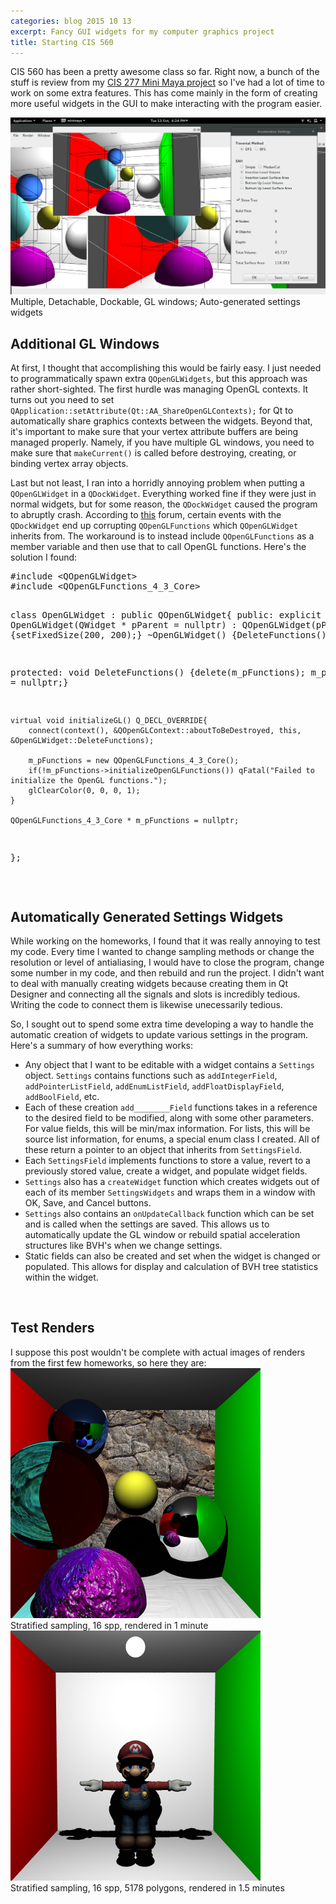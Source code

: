 ```yaml
---
categories: blog 2015 10 13
excerpt: Fancy GUI widgets for my computer graphics project
title: Starting CIS 560
---
```


<p>CIS 560 has been a pretty awesome class so far. Right now, a bunch of the stuff is review from my <a href="/code/Mini-Maya/">CIS 277 Mini Maya project</a> so I've had a lot of time to work on some extra features. This has come mainly in the form of creating more useful widgets in the GUI to make interacting with the program easier.</p>

<div class="row">
  <div class="col-sm-8 col-sm-offset-2 col-xs-12">
    <a href="/img/560/cis560-gui.png"><img src="/img/560/cis560-gui.png"/></a>
    <div class="caption">Multiple, Detachable, Dockable, GL windows; Auto-generated settings widgets</div>
  </div>
</div>

<h2>Additional GL Windows</h2>
<p>At first, I thought that accomplishing this would be fairly easy. I just needed to programmatically spawn extra <code>QOpenGLWidgets</code>, but this approach was rather short-sighted. The first hurdle was managing OpenGL contexts. It turns out you need to set <code>QApplication::setAttribute(Qt::AA_ShareOpenGLContexts);</code> for Qt to automatically share graphics contexts between the widgets. Beyond that, it's important to make sure that your vertex attribute buffers are being managed properly. Namely, if you have multiple GL windows, you need to make sure that <code>makeCurrent()</code> is called before destroying, creating, or binding vertex array objects.</p>
<p>Last but not least, I ran into a horridly annoying problem when putting a <code>QOpenGLWidget</code> in a <code>QDockWidget</code>. Everything worked fine if they were just in normal widgets, but for some reason, the <code>QDockWidget</code> caused the program to abruptly crash. According to <a href="http://www.qtcentre.org/threads/61312-Issue-placing-a-QOpenGLWidget-in-a-QDockWidget">this</a> forum, certain events with the <code>QDockWidget</code> end up corrupting <code>QOpenGLFunctions</code> which <code>QOpenGLWidget</code> inherits from. The workaround is to instead include <code>QOpenGLFunctions</code> as a member variable and then use that to call OpenGL functions. Here's the solution I found:</p>
<pre>
#include &lt;QOpenGLWidget&gt;
#include &lt;QOpenGLFunctions_4_3_Core&gt;
 
class OpenGLWidget : public QOpenGLWidget{
public:
	explicit OpenGLWidget(QWidget * pParent = nullptr) : QOpenGLWidget(pParent) {setFixedSize(200, 200);}
	~OpenGLWidget() {DeleteFunctions();}
 
protected:
	void DeleteFunctions() {delete(m_pFunctions); m_pFunctions = nullptr;}
 
	virtual void initializeGL() Q_DECL_OVERRIDE{
		connect(context(), &QOpenGLContext::aboutToBeDestroyed, this, &OpenGLWidget::DeleteFunctions);
 
		m_pFunctions = new QOpenGLFunctions_4_3_Core();
		if(!m_pFunctions->initializeOpenGLFunctions()) qFatal("Failed to initialize the OpenGL functions.");
		glClearColor(0, 0, 0, 1);
	}
 
	QOpenGLFunctions_4_3_Core * m_pFunctions = nullptr;
};
</pre>
<p>&nbsp;</p>
<h2>Automatically Generated Settings Widgets</h2>
<p>While working on the homeworks, I found that it was really annoying to test my code. Every time I wanted to change sampling methods or change the resolution or level of antialiasing, I would have to close the program, change some number in my code, and then rebuild and run the project. I didn't want to deal with manually creating widgets because creating them in Qt Designer and connecting all the signals and slots is incredibly tedious. Writing the code to connect them is likewise unecessarily tedious.</p>
<p>So, I sought out to spend some extra time developing a way to handle the automatic creation of widgets to update various settings in the program. Here's a summary of how everything works:</p>
<ul>
	<li>Any object that I want to be editable with a widget contains a <code>Settings</code> object. <code>Settings</code> contains functions such as <code>addIntegerField</code>, <code>addPointerListField</code>, <code>addEnumListField</code>, <code>addFloatDisplayField</code>, <code>addBoolField</code>, etc.</li>
	<li>Each of these creation <code>add________Field</code> functions takes in a reference to the desired field to be modified, along with some other parameters. For value fields, this will be min/max information. For lists, this will be source list information, for enums, a special enum class I created. All of these return a pointer to an object that inherits from <code>SettingsField</code>.</li>
	<li>Each <code>SettingsField</code> implements functions to store a value, revert to a previously stored value, create a widget, and populate widget fields.</li>
	<li><code>Settings</code> also has a <code>createWidget</code> function which creates widgets out of each of its member <code>SettingsWidgets</code> and wraps them in a window with OK, Save, and Cancel buttons.</li>
	<li><code>Settings</code> also contains an <code>onUpdateCallback</code> function which can be set and is called when the settings are saved. This allows us to automatically update the GL window or rebuild spatial acceleration structures like BVH's when we change settings.</li>
	<li>Static fields can also be created and set when the widget is changed or populated. This allows for display and calculation of BVH tree statistics within the widget.</li>

</ul>

<p>&nbsp;</p>
<h2>Test Renders</h2>
I suppose this post wouldn't be complete with actual images of renders from the first few homeworks, so here they are:
<div class="row">
  <div class="col-sm-4 col-sm-offset-2 col-xs-12">
    <a href="/img/560/many_spheres_4x4_Stratified_accel_60096ms.bmp"><img src="/img/560/many_spheres_4x4_Stratified_accel_60096ms.bmp"/></a>
    <div class="caption">Stratified sampling, 16 spp, rendered in 1 minute</div>
  </div>
  <div class="col-sm-4 col-xs-12">
    <a href="/img/560/wahoo_4x4_Stratified_accel_96225ms.bmp"><img src="/img/560/wahoo_4x4_Stratified_accel_96225ms.bmp"/></a>
    <div class="caption">Stratified sampling, 16 spp, 5178 polygons, rendered in 1.5 minutes</div>
  </div>
</div>
